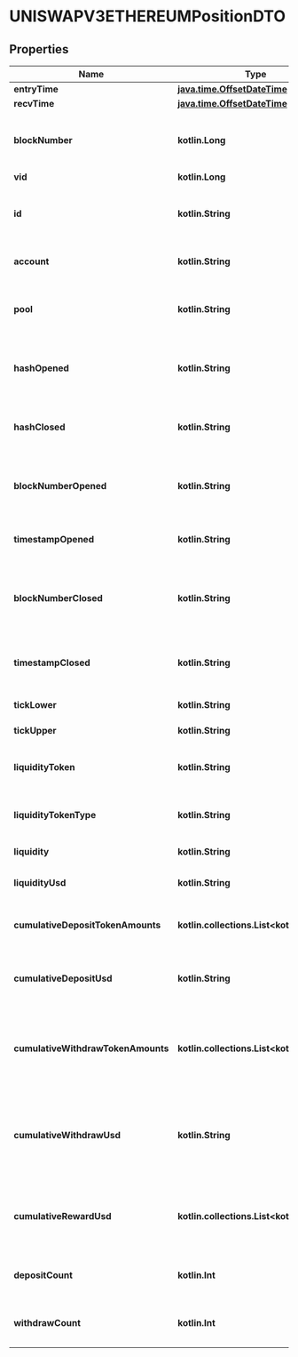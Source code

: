
# UNISWAPV3ETHEREUMPositionDTO

## Properties
Name | Type | Description | Notes
------------ | ------------- | ------------- | -------------
**entryTime** | [**java.time.OffsetDateTime**](java.time.OffsetDateTime.md) |  |  [optional]
**recvTime** | [**java.time.OffsetDateTime**](java.time.OffsetDateTime.md) |  |  [optional]
**blockNumber** | **kotlin.Long** | Number of block in which entity was recorded. |  [optional]
**vid** | **kotlin.Long** |  |  [optional]
**id** | **kotlin.String** | (account address)-(market address)-(count) |  [optional]
**account** | **kotlin.String** | Account that owns this position |  [optional]
**pool** | **kotlin.String** | The liquidity pool in which this position was opened |  [optional]
**hashOpened** | **kotlin.String** | The hash of the transaction that opened this position |  [optional]
**hashClosed** | **kotlin.String** | The hash of the transaction that closed this position |  [optional]
**blockNumberOpened** | **kotlin.String** | Block number of when the position was opened |  [optional]
**timestampOpened** | **kotlin.String** | Timestamp when the position was opened |  [optional]
**blockNumberClosed** | **kotlin.String** | Block number of when the position was closed (0 if still open) |  [optional]
**timestampClosed** | **kotlin.String** | Timestamp when the position was closed (0 if still open) |  [optional]
**tickLower** | **kotlin.String** | lower tick of the position |  [optional]
**tickUpper** | **kotlin.String** | upper tick of the position |  [optional]
**liquidityToken** | **kotlin.String** | Token that is to represent ownership of liquidity |  [optional]
**liquidityTokenType** | **kotlin.String** | Type of token used to track liquidity |  [optional]
**liquidity** | **kotlin.String** | total position liquidity |  [optional]
**liquidityUsd** | **kotlin.String** | total position liquidity in USD |  [optional]
**cumulativeDepositTokenAmounts** | **kotlin.collections.List&lt;kotlin.String&gt;** | amount of tokens ever deposited to position |  [optional]
**cumulativeDepositUsd** | **kotlin.String** | amount of tokens in USD deposited to position |  [optional]
**cumulativeWithdrawTokenAmounts** | **kotlin.collections.List&lt;kotlin.String&gt;** | amount of tokens ever withdrawn from position (without fees) |  [optional]
**cumulativeWithdrawUsd** | **kotlin.String** | amount of tokens in USD withdrawn from position (without fees) |  [optional]
**cumulativeRewardUsd** | **kotlin.collections.List&lt;kotlin.String&gt;** | Total reward token accumulated under this position, in USD |  [optional]
**depositCount** | **kotlin.Int** | Number of deposits related to this position |  [optional]
**withdrawCount** | **kotlin.Int** | Number of withdrawals related to this position |  [optional]



